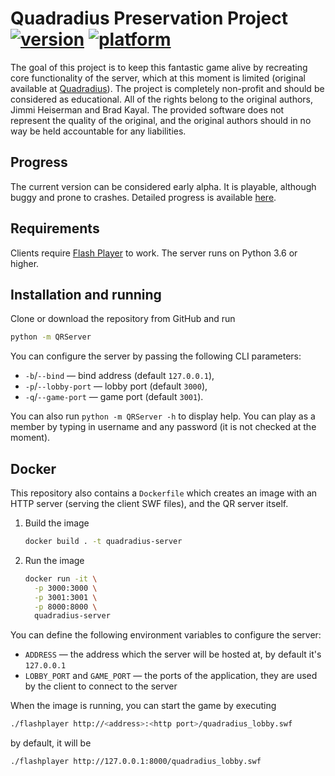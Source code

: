 # Quadradius Preservation Project [![version](https://img.shields.io/badge/version-alpha%201.1-yellow)]() [![platform](https://img.shields.io/badge/python-3.6%20%7C%203.7%20%7C%203.8%20%7C%203.9-blue)]()

The goal of this project is to keep this fantastic game alive by recreating core functionality of the server, which at this moment is limited (original available at [Quadradius](http://classic.quadradius.com)).
The project is completely non-profit and should be considered as educational.
All of the rights belong to the original authors, Jimmi Heiserman and Brad Kayal.
The provided software does not represent the quality of the original,
and the original authors should in no way be held accountable for any liabilities.

## Progress

The current version can be considered early alpha.
It is playable, although buggy and prone to crashes.
Detailed progress is available [here](https://github.com/Fruktus/QuadradiusPreservationProject/projects/1).

## Requirements

Clients require [Flash Player](https://www.adobe.com/support/flashplayer/debug_downloads.html)
to work.
The server runs on Python 3.6 or higher.

## Installation and running

Clone or download the repository from GitHub and run
```bash
python -m QRServer
```

You can configure the server by passing the following CLI parameters:
* `-b`/`--bind` — bind address (default `127.0.0.1`),
* `-p`/`--lobby-port` — lobby port (default `3000`),
* `-q`/`--game-port` — game port (default `3001`).

You can also run `python -m QRServer -h` to display help.
You can play as a member by typing in username and any password (it is not checked at the moment).

## Docker

This repository also contains a `Dockerfile` which creates an image with
an HTTP server (serving the client SWF files), and the QR server itself.

1. Build the image
   ```bash
   docker build . -t quadradius-server
   ```

2. Run the image
   ```bash
   docker run -it \
     -p 3000:3000 \
     -p 3001:3001 \
     -p 8000:8000 \
     quadradius-server
   ```

You can define the following environment variables to configure the server:
* `ADDRESS` — the address which the server will be hosted at,
  by default it's `127.0.0.1`
* `LOBBY_PORT` and `GAME_PORT` — the ports of the application,
  they are used by the client to connect to the server

When the image is running, you can start the game by executing
```bash
./flashplayer http://<address>:<http port>/quadradius_lobby.swf
```
by default, it will be
```bash
./flashplayer http://127.0.0.1:8000/quadradius_lobby.swf
```
